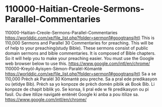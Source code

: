 # 110000-Haitian-Creole-Sermons-Parallel-Commentaries
110000-Haitian-Creole-Sermons-Parallel-Commentaries  https://worlddic.com/xe/file_list.php?folder=sermon1#googtrans(ht)  This is 110,000 Sermons and Parallel 30 Commentaries for preaching. This will be of help to your preaching(study Bible).  These sermons consist of public domain sermons and bible commentaries. It is composed of Bible chapters.  So it will help you to make your preaching easier. You must use the Google web browser below to use this. https://www.google.com/intl/en/chrome/  110000-Kreyòl-Ayisyen-Sèmon-Paralèl-Kòmantè https://worlddic.com/xe/file_list.php?folder=sermon1#googtrans(ht) Sa a se 110,000 Prèch ak Paralèl 30 Kòmantè pou preche. Sa a pral ede predikasyon ou (etidye Bib). Prèch sa yo konpoze de prèch domèn piblik ak Book Bib. Li konpoze de chapit biblik yo. Se konsa, li pral ede w fè predikasyon ou pi fasil. Ou dwe itilize navigatè entènèt Google ki anba a pou itilize sa. https://www.google.com/intl/en/chrome/
